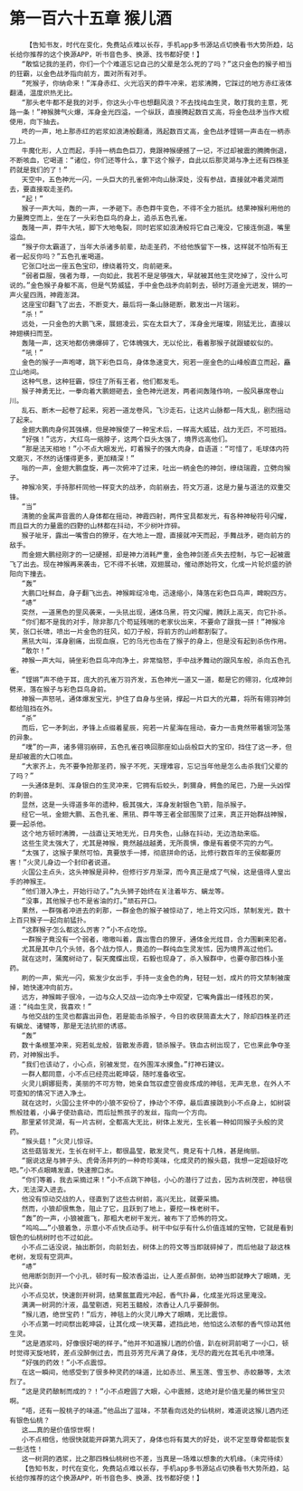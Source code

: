 # 第一百六十五章 猴儿酒
        【告知书友，时代在变化，免费站点难以长存，手机app多书源站点切换看书大势所趋，站长给你推荐的这个换源APP，听书音色多、换源、找书都好使！】
       “敢惦记我的圣药，你们一个个难道忘记自己的父辈是怎么死的了吗？”这只金色的猴子相当的狂霸，以金色战矛指向前方，面对所有对手。
       “死猴子，你纳命来！”浑身赤红、火光滔天的莽牛冲来，岩浆沸腾，它踩过的地方赤红液体翻涌，温度炽热无比。
       “那头老牛都不是我的对手，你这头小牛也想翻风浪？不去找纯血生灵，敢打我的主意，死路一条！”神猴脾气火爆，浑身金光四溢，一个纵跃，直接腾起数百丈高，将金色战矛当作大棍使用，向下抽去。
       咚的一声，地上那赤红的岩浆如浪涛般翻涌，溅起数百丈高，金色战矛铿锵一声击在一柄赤刀上。
       牛魔化形，人立而起，手持一柄血色巨刀，竟跟神猴硬撼了一记，不过却被震的腾腾倒退，不断咳血，它喝道：“诸位，你们还等什么，拿下这个猴子，自此以后那灵湖与净土还有四株圣药就是我们的了！”
       天空中，五色神光一闪，一头巨大的孔雀俯冲向山脉深处，没有参战，直接就冲着灵湖而去，要直接取走圣药。
       “起！”
       猴子一声大叫，轰的一声，一矛砸下。赤色莽牛变色，不得不全力抵抗。结果神猴利用他的力量腾空而上，坐在了一头彩色巨鸟的身上，追杀五色孔雀。
       轰隆一声，莽牛大吼，脚下大地龟裂，同时岩浆如浪涛般将它自己淹没，它接连倒退，嘴里溢血。
       “猴子你太霸道了，当年大杀诸多前辈，劫走圣药，不给他族留下一株，这样就不怕所有王者一起反你吗？”五色孔雀喝道。
       它张口吐出一座五色宝印，缭绕着符文，向前砸来。
       “弱者臣服，强者为尊，一向如此，我若不是足够强大，早就被其他生灵吃掉了，没什么可说的。”金色猴子身躯不高，但是气势威猛，手中金色战矛向前刺去，顿时万道金光迸发，锵的一声火星四溅，神霞澎湃。
       这座宝印翻飞了出去，不断变大，最后将一条山脉砸断，散发出一片瑞彩。
       “杀！”
       远处，一只金色的大鹏飞来，展翅凌云，实在太巨大了，浑身金光璀璨，刚猛无比，直接以神翅横扫而至。
       轰隆一声，这天地都仿佛爆碎了，它体魄强大，无以伦比，看着那猴子就跟蝼蚁似的。
       “吼！”
       金色的猴子一声咆哮，跳下彩色巨鸟，身体急速变大，宛若一座金色的山峰般直立而起，矗立山地间。
       这种气息，这种狂霸，惊住了所有王者，他们都发毛。
       猴子神勇无比，一拳向着大鹏翅砸去，金色神光迸发，两者间轰隆作响，一股风暴席卷山川。
       乱石、断木一起卷了起来，宛若一道龙卷风，飞沙走石，让这片山脉都一阵大乱，剧烈摇动了起来。
       金翅大鹏肉身何其强横，但是神猴使了一种宝术后，一样高大威猛，战力无匹，不可抵挡。
       “好强！”远方，大红鸟一缩脖子，这两个巨头太强了，境界远高他们。
       “那是法天相地！”小不点大眼发光，盯着猴子的强大肉身，自语道：“可惜了，毛球体内符文磨灭，不然的话懂得更多，更加精深！”
       嗡的一声，金翅大鹏盘旋，再一次俯冲了过来，吐出一柄金色的神剑，缭绕瑞霞，立劈向猴子。
       神猴冷笑，手持那杆同他一样变大的战矛，向前崩去，符文万道，这是力量与道法的双重交锋。
       “当”
       清脆的金属声音震的人身体都在摇动，神霞四射，两件宝具都发光，有各种神秘符号闪耀，而且巨大的力量震的四野的山林都在抖动，不少树叶炸碎。
       猴子呲牙，露出一嘴雪白的獠牙，在大地上一蹬，直接就冲天而起，手舞战矛，砸向前方的敌手。
       而金翅大鹏经刚才的一记硬撼，却是神力消耗严重，金色神剑差点失去控制，与它一起被震飞了出去。现在神猴再来袭击，它不得不长啸，双翅展动，催动原始符文，化成一片轮炽盛的骄阳向下撞去。
       “轰”
       大鹏口吐鲜血，身子翻飞出去。神猴眸绽冷电，迅速缩小，降落在彩色巨鸟声，睥睨四方。
       “哧”
       突然，一道黑色的罡风袭来，一头犼出现，通体乌黑，符文闪耀，腾跃上高天，向它扑杀。
       “你们都不是我的对手，除非那几个苟延残喘的老家伙出来，不要命了跟我一拼！”神猴冷笑，张口长啸，喷出一片金色的狂风，如刀子般，将前方的山岭都割裂了。
       黑犼大叫，浑身剧痛，出现血痕，它的乌光也击在了猴子的身上，但是没有起到杀伤作用。
       “敢尔！”
       神猴一声大叫，骑坐彩色巨鸟冲向净土，非常恼怒，手中战矛舞动的跟风车般，杀向五色孔雀。
       “铿锵”声不绝于耳，庞大的孔雀万羽齐发，五色神光一道又一道，都是它的翎羽，化成神剑劈来，落在猴子与彩色巨鸟身前。
       神猴一声怒吼，通体爆发宝光，护住了自身与坐骑，撑起一片巨大的光幕，将所有翎羽神剑都给阻挡在外。
       “杀”
       而后，它一矛刺出，矛锋上点缀着星辰，宛若一片星海在摇动，奋力一击竟然带着银河坠落的异象。
       “噗”的一声，诸多翎羽崩碎，五色孔雀召唤回那座如山岳般巨大的宝印，挡住了这一矛，但是却被震的大口咳血。
       “大家齐上，先不要争抢那圣药，猴子不死，天理难容，忘记当年他是怎么击杀我们父辈的了吗？”
       一头通体是刺、浑身银白的生灵冲来，它拥有后蛟头，刺猬身，鳄鱼的尾巴，乃是一头凶悍的刺兽。
       显然，这是一头得道多年的遗种，极其强大，浑身发射银色飞箭，阻杀猴子。
       经它一吼，金翅大鹏、五色孔雀、黑犼、莽牛等王者全部围聚了过来，真正开始群战神猴，要一起杀他。
       这个地方顿时沸腾，一战直让天地无光，日月失色，山脉在抖动，无边浩劫来临。
       这些生灵太强大了，尤其是神猴，竟然越战越勇，无所畏惧，像是有着使不完的力气。
       “太强了，这猴子果然可怕，真要放手一搏，彻底拼命的话，比修行数百年的王侯都要厉害！”火灵儿身边一个封印者说道。
       火国公主点头，这头神猴是异种，但修行岁月渐深，而今真正是成了气候，这是值得人皇出手的神猴王。
       “他们潜入净土，开始行动了。”九头狮子始终在关注着毕方、螭龙等。
       “没事，其他猴子也不是省油的灯。”顽石开口。
       果然，一群强者冲进去的刹那，一群金色的猴子被惊动了，地上符文闪烁，禁制发光，数十上百只猴子一起向前猛扑。
       “这群猴子怎么都这么厉害？”小不点吃惊。
       一群猴子竟没有一个弱者，嗷嗷叫着，露出雪白的獠牙，通体金光炫目，合力围剿来犯者。
       尤其是其中几个头领，各个战力惊人，竟追的一群纯血生灵发怵，因为境界高过他们。
       就在这时，蒲魔树动了，裂天魔蝶出现，石毅也现身了，杀入猴群中，也要夺那四株小圣药。
       刷的一声，紫光一闪，紫发少女出手，手持一支金色的角，轻轻一划，成片的符文禁制被废掉，她快速冲向前方。
       远方，神猴眸子很冷，一边与众人交战一边向净土中观望，它嘴角露出一缕残忍的笑，道：“纯血生灵，我喜欢！”
       与他交战的生灵也都露出异色，若是能击杀猴子，今日的收获简直太大了，除却四株圣药还有螭龙、诸犍等，那是无法抗拒的诱惑。
       “轰”
       数十条根茎冲来，宛若虬龙般，皆散发赤霞，锁杀猴子。铁血古树出现了，它也来此争夺圣药，对神猴出手。
       “我们也该动了，小心点，别被发觉，在外围浑水摸鱼。”打神石建议。
       一群人都同意，小不点已经亮出乾坤袋，随时准备收宝。
       火灵儿婀娜挺秀，美丽的不可方物，她亲自驾驭虚空兽皮炼成的神毯，无声无息，在外人不可查知的情况下进入净土。
       就在这时，火国公主怀中的小狼不安份了，挣动个不停，最后直接跳到小不点身上，如树袋熊般挂着，小鼻子使劲翕动，而后扯熊孩子的发丝，指向一个方向。
       那里紧邻灵湖，有一片古树，全都高大无比，树体上发光，生长着一种如同猴子头般的灵药。
       “猴头菇！”火灵儿惊讶。
       这些菇皆发光，生长在树干上，都很晶莹，散发灵气，竟足有十几株，甚是绚丽。
       “据说这是与狮子头、虎骨汤并列的一种奇珍美味，化成灵药的猴头菇，我想一定超级好吃吧。”小不点眼睛发直，快速擦口水。
       “你们等着，我去采摘过来！”小不点跳下神毯，小心的潜行了过去，因为古树茂密，神毯很大，无法深入进去。
       他没有惊动交战的人，径直到了这些古树前，高兴无比，就要采摘。
       然而，小狼却很焦急，阻止了它，且跃到了地上，要挖一株老树干。
       “轰”的一声，小狼被震飞，那粗大老树干发光，被布下了恐怖的符文。
       “呜呜……”小狼着急，示意小不点快点动手。树干中似乎有什么价值连城的宝物，它就是看到银色的仙桃树时也不过如此。
       小不点二话没说，抽出断剑，向前划去，树体上的符文等当即就碎掉了，而后他敲了敲这株老树，发现有空洞声。
       “哧”
       他用断剑剖开一个小孔，顿时有一股浓香溢出，让人差点醉倒，幼神当即就睁大了眼睛，无比兴奋。
       小不点见状，快速剖开树洞，结果氤氲霞光冲起，香气扑鼻，化成圣光将这里淹没。
       满满一树洞的汁液，晶莹剔透，宛若玉髓般，浓香让人几乎要醉倒。
       “猴儿酒，绝世宝药！”后方，神毯上的火灵儿睁大了眼睛，无比震惊。
       小不点第一时间祭出乾坤袋，让其化成一块天幕，遮挡此地，他怕这么浓郁的香气惊动其他生灵。
       “这是酒浆吗，好像很好喝的样子。”他并不知道猴儿酒的价值，趴在树洞前喝了一小口，顿时觉得天旋地转，差点没醉倒过去，而且芬芳充斥满了身体，无尽的霞光在其毛孔中喷薄。
       “好强的药效！”小不点震惊。
       在这一瞬间，他感受到了很多种灵药的味道，比如赤兰、黑玉莲、雪玉参、赤蛟藤等，太浓烈了。
       “这是灵药酿制而成的？！”小不点瞪圆了大眼，心中震撼，这绝对是价值无量的稀世宝贝啊。
       “唔，还有一股桃子的味道。”他品出了滋味，不禁看向远处的仙桃树，难道说这猴儿酒内还有银色仙桃？
       这……真的是价值惊世啊！
       小不点相信，他很快就能开辟第九洞天了，身体也将有莫大的好处，说不定至尊骨都能恢复一些活性！
       这一树洞的酒浆，比之那四株仙桃树也不差，当真是一场难以想象的大机缘。（未完待续）
       【告知书友，时代在变化，免费站点难以长存，手机app多书源站点切换看书大势所趋，站长给你推荐的这个换源APP，听书音色多、换源、找书都好使！】